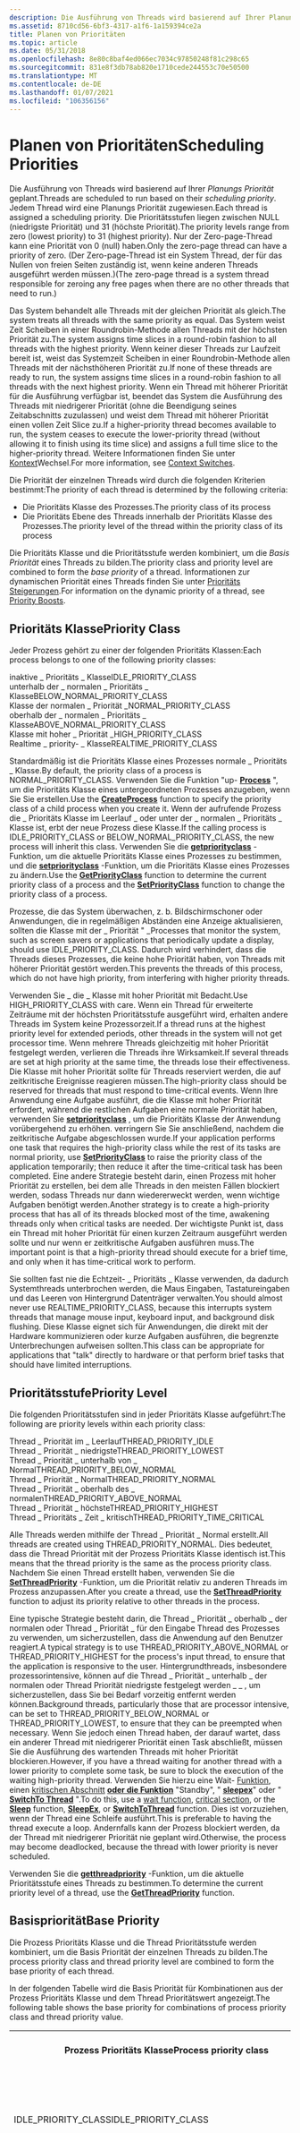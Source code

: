 ```yaml
---
description: Die Ausführung von Threads wird basierend auf Ihrer Planungs Priorität geplant.
ms.assetid: 8710cd56-6bf3-4317-a1f6-1a159394ce2a
title: Planen von Prioritäten
ms.topic: article
ms.date: 05/31/2018
ms.openlocfilehash: 8e80c8baf4ed066ec7034c97850248f81c298c65
ms.sourcegitcommit: 831e8f3db78ab820e1710cede244553c70e50500
ms.translationtype: MT
ms.contentlocale: de-DE
ms.lasthandoff: 01/07/2021
ms.locfileid: "106356156"
---
```

# <a name="scheduling-priorities"></a><span data-ttu-id="43832-103">Planen von Prioritäten</span><span class="sxs-lookup"><span data-stu-id="43832-103">Scheduling Priorities</span></span>

<span data-ttu-id="43832-104">Die Ausführung von Threads wird basierend auf Ihrer *Planungs Priorität* geplant.</span><span class="sxs-lookup"><span data-stu-id="43832-104">Threads are scheduled to run based on their *scheduling priority*.</span></span> <span data-ttu-id="43832-105">Jedem Thread wird eine Planungs Priorität zugewiesen.</span><span class="sxs-lookup"><span data-stu-id="43832-105">Each thread is assigned a scheduling priority.</span></span> <span data-ttu-id="43832-106">Die Prioritätsstufen liegen zwischen NULL (niedrigste Priorität) und 31 (höchste Priorität).</span><span class="sxs-lookup"><span data-stu-id="43832-106">The priority levels range from zero (lowest priority) to 31 (highest priority).</span></span> <span data-ttu-id="43832-107">Nur der Zero-page-Thread kann eine Priorität von 0 (null) haben.</span><span class="sxs-lookup"><span data-stu-id="43832-107">Only the zero-page thread can have a priority of zero.</span></span> <span data-ttu-id="43832-108">(Der Zero-page-Thread ist ein System Thread, der für das Nullen von freien Seiten zuständig ist, wenn keine anderen Threads ausgeführt werden müssen.)</span><span class="sxs-lookup"><span data-stu-id="43832-108">(The zero-page thread is a system thread responsible for zeroing any free pages when there are no other threads that need to run.)</span></span>

<span data-ttu-id="43832-109">Das System behandelt alle Threads mit der gleichen Priorität als gleich.</span><span class="sxs-lookup"><span data-stu-id="43832-109">The system treats all threads with the same priority as equal.</span></span> <span data-ttu-id="43832-110">Das System weist Zeit Scheiben in einer Roundrobin-Methode allen Threads mit der höchsten Priorität zu.</span><span class="sxs-lookup"><span data-stu-id="43832-110">The system assigns time slices in a round-robin fashion to all threads with the highest priority.</span></span> <span data-ttu-id="43832-111">Wenn keiner dieser Threads zur Laufzeit bereit ist, weist das Systemzeit Scheiben in einer Roundrobin-Methode allen Threads mit der nächsthöheren Priorität zu.</span><span class="sxs-lookup"><span data-stu-id="43832-111">If none of these threads are ready to run, the system assigns time slices in a round-robin fashion to all threads with the next highest priority.</span></span> <span data-ttu-id="43832-112">Wenn ein Thread mit höherer Priorität für die Ausführung verfügbar ist, beendet das System die Ausführung des Threads mit niedrigerer Priorität (ohne die Beendigung seines Zeitabschnitts zuzulassen) und weist dem Thread mit höherer Priorität einen vollen Zeit Slice zu.</span><span class="sxs-lookup"><span data-stu-id="43832-112">If a higher-priority thread becomes available to run, the system ceases to execute the lower-priority thread (without allowing it to finish using its time slice) and assigns a full time slice to the higher-priority thread.</span></span> <span data-ttu-id="43832-113">Weitere Informationen finden Sie unter [Kontext](context-switches.md)Wechsel.</span><span class="sxs-lookup"><span data-stu-id="43832-113">For more information, see [Context Switches](context-switches.md).</span></span>

<span data-ttu-id="43832-114">Die Priorität der einzelnen Threads wird durch die folgenden Kriterien bestimmt:</span><span class="sxs-lookup"><span data-stu-id="43832-114">The priority of each thread is determined by the following criteria:</span></span>

-   <span data-ttu-id="43832-115">Die Prioritäts Klasse des Prozesses.</span><span class="sxs-lookup"><span data-stu-id="43832-115">The priority class of its process</span></span>
-   <span data-ttu-id="43832-116">Die Prioritäts Ebene des Threads innerhalb der Prioritäts Klasse des Prozesses.</span><span class="sxs-lookup"><span data-stu-id="43832-116">The priority level of the thread within the priority class of its process</span></span>

<span data-ttu-id="43832-117">Die Prioritäts Klasse und die Prioritätsstufe werden kombiniert, um die *Basis Priorität* eines Threads zu bilden.</span><span class="sxs-lookup"><span data-stu-id="43832-117">The priority class and priority level are combined to form the *base priority* of a thread.</span></span> <span data-ttu-id="43832-118">Informationen zur dynamischen Priorität eines Threads finden Sie unter [Prioritäts Steigerungen](priority-boosts.md).</span><span class="sxs-lookup"><span data-stu-id="43832-118">For information on the dynamic priority of a thread, see [Priority Boosts](priority-boosts.md).</span></span>

## <a name="priority-class"></a><span data-ttu-id="43832-119">Prioritäts Klasse</span><span class="sxs-lookup"><span data-stu-id="43832-119">Priority Class</span></span>

<span data-ttu-id="43832-120">Jeder Prozess gehört zu einer der folgenden Prioritäts Klassen:</span><span class="sxs-lookup"><span data-stu-id="43832-120">Each process belongs to one of the following priority classes:</span></span><dl> <span data-ttu-id="43832-121">inaktive \_ Prioritäts \_ Klasse</span><span class="sxs-lookup"><span data-stu-id="43832-121">IDLE\_PRIORITY\_CLASS</span></span>  
<span data-ttu-id="43832-122">unterhalb der \_ normalen \_ Prioritäts \_ Klasse</span><span class="sxs-lookup"><span data-stu-id="43832-122">BELOW\_NORMAL\_PRIORITY\_CLASS</span></span>  
<span data-ttu-id="43832-123">Klasse der normalen \_ Priorität \_</span><span class="sxs-lookup"><span data-stu-id="43832-123">NORMAL\_PRIORITY\_CLASS</span></span>  
<span data-ttu-id="43832-124">oberhalb der \_ normalen \_ Prioritäts \_ Klasse</span><span class="sxs-lookup"><span data-stu-id="43832-124">ABOVE\_NORMAL\_PRIORITY\_CLASS</span></span>  
<span data-ttu-id="43832-125">Klasse mit hoher \_ Priorität \_</span><span class="sxs-lookup"><span data-stu-id="43832-125">HIGH\_PRIORITY\_CLASS</span></span>  
<span data-ttu-id="43832-126">Realtime \_ priority- \_ Klasse</span><span class="sxs-lookup"><span data-stu-id="43832-126">REALTIME\_PRIORITY\_CLASS</span></span>  
</dl>

<span data-ttu-id="43832-127">Standardmäßig ist die Prioritäts Klasse eines Prozesses normale \_ Prioritäts \_ Klasse.</span><span class="sxs-lookup"><span data-stu-id="43832-127">By default, the priority class of a process is NORMAL\_PRIORITY\_CLASS.</span></span> <span data-ttu-id="43832-128">Verwenden Sie die Funktion "up- [**Process**](/windows/win32/api/processthreadsapi/nf-processthreadsapi-createprocessa) ", um die Prioritäts Klasse eines untergeordneten Prozesses anzugeben, wenn Sie Sie erstellen.</span><span class="sxs-lookup"><span data-stu-id="43832-128">Use the [**CreateProcess**](/windows/win32/api/processthreadsapi/nf-processthreadsapi-createprocessa) function to specify the priority class of a child process when you create it.</span></span> <span data-ttu-id="43832-129">Wenn der aufrufende Prozess die \_ Prioritäts Klasse im Leerlauf \_ oder unter der \_ normalen \_ Prioritäts \_ Klasse ist, erbt der neue Prozess diese Klasse.</span><span class="sxs-lookup"><span data-stu-id="43832-129">If the calling process is IDLE\_PRIORITY\_CLASS or BELOW\_NORMAL\_PRIORITY\_CLASS, the new process will inherit this class.</span></span> <span data-ttu-id="43832-130">Verwenden Sie die [**getpriorityclass**](/windows/win32/api/processthreadsapi/nf-processthreadsapi-getpriorityclass) -Funktion, um die aktuelle Prioritäts Klasse eines Prozesses zu bestimmen, und die [**setpriorityclass**](/windows/win32/api/processthreadsapi/nf-processthreadsapi-setpriorityclass) -Funktion, um die Prioritäts Klasse eines Prozesses zu ändern.</span><span class="sxs-lookup"><span data-stu-id="43832-130">Use the [**GetPriorityClass**](/windows/win32/api/processthreadsapi/nf-processthreadsapi-getpriorityclass) function to determine the current priority class of a process and the [**SetPriorityClass**](/windows/win32/api/processthreadsapi/nf-processthreadsapi-setpriorityclass) function to change the priority class of a process.</span></span>

<span data-ttu-id="43832-131">Prozesse, die das System überwachen, z. b. Bildschirmschoner oder Anwendungen, die in regelmäßigen Abständen eine Anzeige aktualisieren, sollten die Klasse mit der \_ Priorität " \_</span><span class="sxs-lookup"><span data-stu-id="43832-131">Processes that monitor the system, such as screen savers or applications that periodically update a display, should use IDLE\_PRIORITY\_CLASS.</span></span> <span data-ttu-id="43832-132">Dadurch wird verhindert, dass die Threads dieses Prozesses, die keine hohe Priorität haben, von Threads mit höherer Priorität gestört werden.</span><span class="sxs-lookup"><span data-stu-id="43832-132">This prevents the threads of this process, which do not have high priority, from interfering with higher priority threads.</span></span>

<span data-ttu-id="43832-133">Verwenden Sie \_ die \_ Klasse mit hoher Priorität mit Bedacht.</span><span class="sxs-lookup"><span data-stu-id="43832-133">Use HIGH\_PRIORITY\_CLASS with care.</span></span> <span data-ttu-id="43832-134">Wenn ein Thread für erweiterte Zeiträume mit der höchsten Prioritätsstufe ausgeführt wird, erhalten andere Threads im System keine Prozessorzeit.</span><span class="sxs-lookup"><span data-stu-id="43832-134">If a thread runs at the highest priority level for extended periods, other threads in the system will not get processor time.</span></span> <span data-ttu-id="43832-135">Wenn mehrere Threads gleichzeitig mit hoher Priorität festgelegt werden, verlieren die Threads ihre Wirksamkeit.</span><span class="sxs-lookup"><span data-stu-id="43832-135">If several threads are set at high priority at the same time, the threads lose their effectiveness.</span></span> <span data-ttu-id="43832-136">Die Klasse mit hoher Priorität sollte für Threads reserviert werden, die auf zeitkritische Ereignisse reagieren müssen.</span><span class="sxs-lookup"><span data-stu-id="43832-136">The high-priority class should be reserved for threads that must respond to time-critical events.</span></span> <span data-ttu-id="43832-137">Wenn Ihre Anwendung eine Aufgabe ausführt, die die Klasse mit hoher Priorität erfordert, während die restlichen Aufgaben eine normale Priorität haben, verwenden Sie [**setpriorityclass**](/windows/win32/api/processthreadsapi/nf-processthreadsapi-setpriorityclass) , um die Prioritäts Klasse der Anwendung vorübergehend zu erhöhen. verringern Sie Sie anschließend, nachdem die zeitkritische Aufgabe abgeschlossen wurde.</span><span class="sxs-lookup"><span data-stu-id="43832-137">If your application performs one task that requires the high-priority class while the rest of its tasks are normal priority, use [**SetPriorityClass**](/windows/win32/api/processthreadsapi/nf-processthreadsapi-setpriorityclass) to raise the priority class of the application temporarily; then reduce it after the time-critical task has been completed.</span></span> <span data-ttu-id="43832-138">Eine andere Strategie besteht darin, einen Prozess mit hoher Priorität zu erstellen, bei dem alle Threads in den meisten Fällen blockiert werden, sodass Threads nur dann wiedererweckt werden, wenn wichtige Aufgaben benötigt werden.</span><span class="sxs-lookup"><span data-stu-id="43832-138">Another strategy is to create a high-priority process that has all of its threads blocked most of the time, awakening threads only when critical tasks are needed.</span></span> <span data-ttu-id="43832-139">Der wichtigste Punkt ist, dass ein Thread mit hoher Priorität für einen kurzen Zeitraum ausgeführt werden sollte und nur wenn er zeitkritische Aufgaben ausführen muss.</span><span class="sxs-lookup"><span data-stu-id="43832-139">The important point is that a high-priority thread should execute for a brief time, and only when it has time-critical work to perform.</span></span>

<span data-ttu-id="43832-140">Sie sollten fast nie die Echtzeit- \_ Prioritäts \_ Klasse verwenden, da dadurch Systemthreads unterbrochen werden, die Maus Eingaben, Tastatureingaben und das Leeren von Hintergrund Datenträger verwalten.</span><span class="sxs-lookup"><span data-stu-id="43832-140">You should almost never use REALTIME\_PRIORITY\_CLASS, because this interrupts system threads that manage mouse input, keyboard input, and background disk flushing.</span></span> <span data-ttu-id="43832-141">Diese Klasse eignet sich für Anwendungen, die direkt mit der Hardware kommunizieren oder kurze Aufgaben ausführen, die begrenzte Unterbrechungen aufweisen sollten.</span><span class="sxs-lookup"><span data-stu-id="43832-141">This class can be appropriate for applications that "talk" directly to hardware or that perform brief tasks that should have limited interruptions.</span></span>

## <a name="priority-level"></a><span data-ttu-id="43832-142">Prioritätsstufe</span><span class="sxs-lookup"><span data-stu-id="43832-142">Priority Level</span></span>

<span data-ttu-id="43832-143">Die folgenden Prioritätsstufen sind in jeder Prioritäts Klasse aufgeführt:</span><span class="sxs-lookup"><span data-stu-id="43832-143">The following are priority levels within each priority class:</span></span><dl> <span data-ttu-id="43832-144">Thread \_ Priorität im \_ Leerlauf</span><span class="sxs-lookup"><span data-stu-id="43832-144">THREAD\_PRIORITY\_IDLE</span></span>  
<span data-ttu-id="43832-145">Thread \_ Priorität \_ niedrigste</span><span class="sxs-lookup"><span data-stu-id="43832-145">THREAD\_PRIORITY\_LOWEST</span></span>  
<span data-ttu-id="43832-146">Thread \_ Priorität \_ unterhalb von \_ Normal</span><span class="sxs-lookup"><span data-stu-id="43832-146">THREAD\_PRIORITY\_BELOW\_NORMAL</span></span>  
<span data-ttu-id="43832-147">Thread \_ Priorität \_ Normal</span><span class="sxs-lookup"><span data-stu-id="43832-147">THREAD\_PRIORITY\_NORMAL</span></span>  
<span data-ttu-id="43832-148">Thread \_ Priorität \_ oberhalb des \_ normalen</span><span class="sxs-lookup"><span data-stu-id="43832-148">THREAD\_PRIORITY\_ABOVE\_NORMAL</span></span>  
<span data-ttu-id="43832-149">Thread \_ Priorität \_ höchste</span><span class="sxs-lookup"><span data-stu-id="43832-149">THREAD\_PRIORITY\_HIGHEST</span></span>  
<span data-ttu-id="43832-150">Thread \_ Prioritäts \_ Zeit \_ kritisch</span><span class="sxs-lookup"><span data-stu-id="43832-150">THREAD\_PRIORITY\_TIME\_CRITICAL</span></span>  
</dl>

<span data-ttu-id="43832-151">Alle Threads werden mithilfe der Thread \_ Priorität \_ Normal erstellt.</span><span class="sxs-lookup"><span data-stu-id="43832-151">All threads are created using THREAD\_PRIORITY\_NORMAL.</span></span> <span data-ttu-id="43832-152">Dies bedeutet, dass die Thread Priorität mit der Prozess Prioritäts Klasse identisch ist.</span><span class="sxs-lookup"><span data-stu-id="43832-152">This means that the thread priority is the same as the process priority class.</span></span> <span data-ttu-id="43832-153">Nachdem Sie einen Thread erstellt haben, verwenden Sie die [**SetThreadPriority**](/windows/win32/api/processthreadsapi/nf-processthreadsapi-setthreadpriority) -Funktion, um die Priorität relativ zu anderen Threads im Prozess anzupassen.</span><span class="sxs-lookup"><span data-stu-id="43832-153">After you create a thread, use the [**SetThreadPriority**](/windows/win32/api/processthreadsapi/nf-processthreadsapi-setthreadpriority) function to adjust its priority relative to other threads in the process.</span></span>

<span data-ttu-id="43832-154">Eine typische Strategie besteht darin, die Thread \_ Priorität \_ oberhalb \_ der normalen oder Thread \_ Priorität \_ für den Eingabe Thread des Prozesses zu verwenden, um sicherzustellen, dass die Anwendung auf den Benutzer reagiert.</span><span class="sxs-lookup"><span data-stu-id="43832-154">A typical strategy is to use THREAD\_PRIORITY\_ABOVE\_NORMAL or THREAD\_PRIORITY\_HIGHEST for the process's input thread, to ensure that the application is responsive to the user.</span></span> <span data-ttu-id="43832-155">Hintergrundthreads, insbesondere prozessorintensive, können auf die Thread \_ Priorität \_ unterhalb \_ der normalen oder Thread Priorität niedrigste festgelegt werden \_ \_ , um sicherzustellen, dass Sie bei Bedarf vorzeitig entfernt werden können.</span><span class="sxs-lookup"><span data-stu-id="43832-155">Background threads, particularly those that are processor intensive, can be set to THREAD\_PRIORITY\_BELOW\_NORMAL or THREAD\_PRIORITY\_LOWEST, to ensure that they can be preempted when necessary.</span></span> <span data-ttu-id="43832-156">Wenn Sie jedoch einen Thread haben, der darauf wartet, dass ein anderer Thread mit niedrigerer Priorität einen Task abschließt, müssen Sie die Ausführung des wartenden Threads mit hoher Priorität blockieren.</span><span class="sxs-lookup"><span data-stu-id="43832-156">However, if you have a thread waiting for another thread with a lower priority to complete some task, be sure to block the execution of the waiting high-priority thread.</span></span> <span data-ttu-id="43832-157">Verwenden Sie hierzu eine Wait- [Funktion](../sync/wait-functions.md), einen [kritischen Abschnitt](../sync/critical-section-objects.md) [**oder die Funktion**](/windows/win32/api/synchapi/nf-synchapi-sleep) "Standby", " [**sleepex**](/windows/win32/api/synchapi/nf-synchapi-sleepex)" oder " [**SwitchTo Thread**](/windows/win32/api/processthreadsapi/nf-processthreadsapi-switchtothread) ".</span><span class="sxs-lookup"><span data-stu-id="43832-157">To do this, use a [wait function](../sync/wait-functions.md), [critical section](../sync/critical-section-objects.md), or the [**Sleep**](/windows/win32/api/synchapi/nf-synchapi-sleep) function, [**SleepEx**](/windows/win32/api/synchapi/nf-synchapi-sleepex), or [**SwitchToThread**](/windows/win32/api/processthreadsapi/nf-processthreadsapi-switchtothread) function.</span></span> <span data-ttu-id="43832-158">Dies ist vorzuziehen, wenn der Thread eine Schleife ausführt.</span><span class="sxs-lookup"><span data-stu-id="43832-158">This is preferable to having the thread execute a loop.</span></span> <span data-ttu-id="43832-159">Andernfalls kann der Prozess blockiert werden, da der Thread mit niedrigerer Priorität nie geplant wird.</span><span class="sxs-lookup"><span data-stu-id="43832-159">Otherwise, the process may become deadlocked, because the thread with lower priority is never scheduled.</span></span>

<span data-ttu-id="43832-160">Verwenden Sie die [**getthreadpriority**](/windows/win32/api/processthreadsapi/nf-processthreadsapi-getthreadpriority) -Funktion, um die aktuelle Prioritätsstufe eines Threads zu bestimmen.</span><span class="sxs-lookup"><span data-stu-id="43832-160">To determine the current priority level of a thread, use the [**GetThreadPriority**](/windows/win32/api/processthreadsapi/nf-processthreadsapi-getthreadpriority) function.</span></span>

## <a name="base-priority"></a><span data-ttu-id="43832-161">Basispriorität</span><span class="sxs-lookup"><span data-stu-id="43832-161">Base Priority</span></span>

<span data-ttu-id="43832-162">Die Prozess Prioritäts Klasse und die Thread Prioritätsstufe werden kombiniert, um die Basis Priorität der einzelnen Threads zu bilden.</span><span class="sxs-lookup"><span data-stu-id="43832-162">The process priority class and thread priority level are combined to form the base priority of each thread.</span></span>

<span data-ttu-id="43832-163">In der folgenden Tabelle wird die Basis Priorität für Kombinationen aus der Prozess Prioritäts Klasse und dem Thread Prioritätswert angezeigt.</span><span class="sxs-lookup"><span data-stu-id="43832-163">The following table shows the base priority for combinations of process priority class and thread priority value.</span></span>


<table>
<tr>
<th colspan="2"><span data-ttu-id="43832-164">Prozess Prioritäts Klasse</span><span class="sxs-lookup"><span data-stu-id="43832-164">Process priority class</span></span></th>
<th><span data-ttu-id="43832-165">Thread Prioritätsstufe</span><span class="sxs-lookup"><span data-stu-id="43832-165">Thread priority level</span></span></th>
<th><span data-ttu-id="43832-166">Basis Priorität</span><span class="sxs-lookup"><span data-stu-id="43832-166">Base priority</span></span></th>
</tr>
<tr>
<td rowspan="7" colspan="2"><span data-ttu-id="43832-167">IDLE_PRIORITY_CLASS</span><span class="sxs-lookup"><span data-stu-id="43832-167">IDLE_PRIORITY_CLASS</span></span> </td>
<td><span data-ttu-id="43832-168">THREAD_PRIORITY_IDLE</span><span class="sxs-lookup"><span data-stu-id="43832-168">THREAD_PRIORITY_IDLE</span></span></td>
<td><span data-ttu-id="43832-169">1</span><span class="sxs-lookup"><span data-stu-id="43832-169">1</span></span></td>
</tr>
<tr>
<td><span data-ttu-id="43832-170">THREAD_PRIORITY_LOWEST</span><span class="sxs-lookup"><span data-stu-id="43832-170">THREAD_PRIORITY_LOWEST</span></span></td>
<td><span data-ttu-id="43832-171">2</span><span class="sxs-lookup"><span data-stu-id="43832-171">2</span></span></td>
</tr>
<tr>
<td><span data-ttu-id="43832-172">THREAD_PRIORITY_BELOW_NORMAL</span><span class="sxs-lookup"><span data-stu-id="43832-172">THREAD_PRIORITY_BELOW_NORMAL</span></span></td>
<td><span data-ttu-id="43832-173">3</span><span class="sxs-lookup"><span data-stu-id="43832-173">3</span></span></td>
</tr>
<tr>
<td><span data-ttu-id="43832-174">THREAD_PRIORITY_NORMAL</span><span class="sxs-lookup"><span data-stu-id="43832-174">THREAD_PRIORITY_NORMAL</span></span></td>
<td><span data-ttu-id="43832-175">4</span><span class="sxs-lookup"><span data-stu-id="43832-175">4</span></span></td>
</tr>
<tr>
<td><span data-ttu-id="43832-176">THREAD_PRIORITY_ABOVE_NORMAL</span><span class="sxs-lookup"><span data-stu-id="43832-176">THREAD_PRIORITY_ABOVE_NORMAL</span></span></td>
<td><span data-ttu-id="43832-177">5</span><span class="sxs-lookup"><span data-stu-id="43832-177">5</span></span></td>
</tr>
<tr>
<td><span data-ttu-id="43832-178">THREAD_PRIORITY_HIGHEST</span><span class="sxs-lookup"><span data-stu-id="43832-178">THREAD_PRIORITY_HIGHEST</span></span></td>
<td><span data-ttu-id="43832-179">6</span><span class="sxs-lookup"><span data-stu-id="43832-179">6</span></span></td>
</tr>
<tr>
<td><span data-ttu-id="43832-180">THREAD_PRIORITY_TIME_CRITICAL</span><span class="sxs-lookup"><span data-stu-id="43832-180">THREAD_PRIORITY_TIME_CRITICAL</span></span></td>
<td><span data-ttu-id="43832-181">15</span><span class="sxs-lookup"><span data-stu-id="43832-181">15</span></span></td>
</tr>
<tr>
<td rowspan="7" colspan="2"><span data-ttu-id="43832-182">BELOW_NORMAL_PRIORITY_CLASS</span><span class="sxs-lookup"><span data-stu-id="43832-182">BELOW_NORMAL_PRIORITY_CLASS</span></span> </td>
<td><span data-ttu-id="43832-183">THREAD_PRIORITY_IDLE</span><span class="sxs-lookup"><span data-stu-id="43832-183">THREAD_PRIORITY_IDLE</span></span></td>
<td><span data-ttu-id="43832-184">1</span><span class="sxs-lookup"><span data-stu-id="43832-184">1</span></span></td>
</tr>
<tr>
<td><span data-ttu-id="43832-185">THREAD_PRIORITY_LOWEST</span><span class="sxs-lookup"><span data-stu-id="43832-185">THREAD_PRIORITY_LOWEST</span></span></td>
<td><span data-ttu-id="43832-186">4</span><span class="sxs-lookup"><span data-stu-id="43832-186">4</span></span></td>
</tr>
<tr>
<td><span data-ttu-id="43832-187">THREAD_PRIORITY_BELOW_NORMAL</span><span class="sxs-lookup"><span data-stu-id="43832-187">THREAD_PRIORITY_BELOW_NORMAL</span></span></td>
<td><span data-ttu-id="43832-188">5</span><span class="sxs-lookup"><span data-stu-id="43832-188">5</span></span></td>
</tr>
<tr>
<td><span data-ttu-id="43832-189">THREAD_PRIORITY_NORMAL</span><span class="sxs-lookup"><span data-stu-id="43832-189">THREAD_PRIORITY_NORMAL</span></span></td>
<td><span data-ttu-id="43832-190">6</span><span class="sxs-lookup"><span data-stu-id="43832-190">6</span></span></td>
</tr>
<tr>
<td><span data-ttu-id="43832-191">THREAD_PRIORITY_ABOVE_NORMAL</span><span class="sxs-lookup"><span data-stu-id="43832-191">THREAD_PRIORITY_ABOVE_NORMAL</span></span></td>
<td><span data-ttu-id="43832-192">7</span><span class="sxs-lookup"><span data-stu-id="43832-192">7</span></span></td>
</tr>
<tr>
<td><span data-ttu-id="43832-193">THREAD_PRIORITY_HIGHEST</span><span class="sxs-lookup"><span data-stu-id="43832-193">THREAD_PRIORITY_HIGHEST</span></span></td>
<td><span data-ttu-id="43832-194">8</span><span class="sxs-lookup"><span data-stu-id="43832-194">8</span></span></td>
</tr>
<tr>
<td><span data-ttu-id="43832-195">THREAD_PRIORITY_TIME_CRITICAL</span><span class="sxs-lookup"><span data-stu-id="43832-195">THREAD_PRIORITY_TIME_CRITICAL</span></span></td>
<td><span data-ttu-id="43832-196">15</span><span class="sxs-lookup"><span data-stu-id="43832-196">15</span></span></td>
</tr>
<tr>
<td rowspan="7" colspan="2"><span data-ttu-id="43832-197">NORMAL_PRIORITY_CLASS</span><span class="sxs-lookup"><span data-stu-id="43832-197">NORMAL_PRIORITY_CLASS</span></span> </td>
<td><span data-ttu-id="43832-198">THREAD_PRIORITY_IDLE</span><span class="sxs-lookup"><span data-stu-id="43832-198">THREAD_PRIORITY_IDLE</span></span></td>
<td><span data-ttu-id="43832-199">1</span><span class="sxs-lookup"><span data-stu-id="43832-199">1</span></span></td>
</tr>
<tr>
<td><span data-ttu-id="43832-200">THREAD_PRIORITY_LOWEST</span><span class="sxs-lookup"><span data-stu-id="43832-200">THREAD_PRIORITY_LOWEST</span></span></td>
<td><span data-ttu-id="43832-201">6</span><span class="sxs-lookup"><span data-stu-id="43832-201">6</span></span></td>
</tr>
<tr>
<td><span data-ttu-id="43832-202">THREAD_PRIORITY_BELOW_NORMAL</span><span class="sxs-lookup"><span data-stu-id="43832-202">THREAD_PRIORITY_BELOW_NORMAL</span></span></td>
<td><span data-ttu-id="43832-203">7</span><span class="sxs-lookup"><span data-stu-id="43832-203">7</span></span></td>
</tr>
<tr>
<td><span data-ttu-id="43832-204">THREAD_PRIORITY_NORMAL</span><span class="sxs-lookup"><span data-stu-id="43832-204">THREAD_PRIORITY_NORMAL</span></span></td>
<td><span data-ttu-id="43832-205">8</span><span class="sxs-lookup"><span data-stu-id="43832-205">8</span></span></td>
</tr>
<tr>
<td><span data-ttu-id="43832-206">THREAD_PRIORITY_ABOVE_NORMAL</span><span class="sxs-lookup"><span data-stu-id="43832-206">THREAD_PRIORITY_ABOVE_NORMAL</span></span></td>
<td><span data-ttu-id="43832-207">9</span><span class="sxs-lookup"><span data-stu-id="43832-207">9</span></span></td>
</tr>
<tr>
<td><span data-ttu-id="43832-208">THREAD_PRIORITY_HIGHEST</span><span class="sxs-lookup"><span data-stu-id="43832-208">THREAD_PRIORITY_HIGHEST</span></span></td>
<td><span data-ttu-id="43832-209">10</span><span class="sxs-lookup"><span data-stu-id="43832-209">10</span></span></td>
</tr>
<tr>
<td><span data-ttu-id="43832-210">THREAD_PRIORITY_TIME_CRITICAL</span><span class="sxs-lookup"><span data-stu-id="43832-210">THREAD_PRIORITY_TIME_CRITICAL</span></span></td>
<td><span data-ttu-id="43832-211">15</span><span class="sxs-lookup"><span data-stu-id="43832-211">15</span></span></td>
</tr>
<tr>
<td rowspan="7" colspan="2"><span data-ttu-id="43832-212">ABOVE_NORMAL_PRIORITY_CLASS</span><span class="sxs-lookup"><span data-stu-id="43832-212">ABOVE_NORMAL_PRIORITY_CLASS</span></span> </td>
<td><span data-ttu-id="43832-213">THREAD_PRIORITY_IDLE</span><span class="sxs-lookup"><span data-stu-id="43832-213">THREAD_PRIORITY_IDLE</span></span></td>
<td><span data-ttu-id="43832-214">1</span><span class="sxs-lookup"><span data-stu-id="43832-214">1</span></span></td>
</tr>
<tr>
<td><span data-ttu-id="43832-215">THREAD_PRIORITY_LOWEST</span><span class="sxs-lookup"><span data-stu-id="43832-215">THREAD_PRIORITY_LOWEST</span></span></td>
<td><span data-ttu-id="43832-216">8</span><span class="sxs-lookup"><span data-stu-id="43832-216">8</span></span></td>
</tr>
<tr>
<td><span data-ttu-id="43832-217">THREAD_PRIORITY_BELOW_NORMAL</span><span class="sxs-lookup"><span data-stu-id="43832-217">THREAD_PRIORITY_BELOW_NORMAL</span></span></td>
<td><span data-ttu-id="43832-218">9</span><span class="sxs-lookup"><span data-stu-id="43832-218">9</span></span></td>
</tr>
<tr>
<td><span data-ttu-id="43832-219">THREAD_PRIORITY_NORMAL</span><span class="sxs-lookup"><span data-stu-id="43832-219">THREAD_PRIORITY_NORMAL</span></span></td>
<td><span data-ttu-id="43832-220">10</span><span class="sxs-lookup"><span data-stu-id="43832-220">10</span></span></td>
</tr>
<tr>
<td><span data-ttu-id="43832-221">THREAD_PRIORITY_ABOVE_NORMAL</span><span class="sxs-lookup"><span data-stu-id="43832-221">THREAD_PRIORITY_ABOVE_NORMAL</span></span></td>
<td><span data-ttu-id="43832-222">11</span><span class="sxs-lookup"><span data-stu-id="43832-222">11</span></span></td>
</tr>
<tr>
<td><span data-ttu-id="43832-223">THREAD_PRIORITY_HIGHEST</span><span class="sxs-lookup"><span data-stu-id="43832-223">THREAD_PRIORITY_HIGHEST</span></span></td>
<td><span data-ttu-id="43832-224">12</span><span class="sxs-lookup"><span data-stu-id="43832-224">12</span></span></td>
</tr>
<tr>
<td><span data-ttu-id="43832-225">THREAD_PRIORITY_TIME_CRITICAL</span><span class="sxs-lookup"><span data-stu-id="43832-225">THREAD_PRIORITY_TIME_CRITICAL</span></span></td>
<td><span data-ttu-id="43832-226">15</span><span class="sxs-lookup"><span data-stu-id="43832-226">15</span></span></td>
</tr>
<tr>
<td rowspan="7" colspan="2"><span data-ttu-id="43832-227">HIGH_PRIORITY_CLASS</span><span class="sxs-lookup"><span data-stu-id="43832-227">HIGH_PRIORITY_CLASS</span></span> </td>
<td><span data-ttu-id="43832-228">THREAD_PRIORITY_IDLE</span><span class="sxs-lookup"><span data-stu-id="43832-228">THREAD_PRIORITY_IDLE</span></span></td>
<td><span data-ttu-id="43832-229">1</span><span class="sxs-lookup"><span data-stu-id="43832-229">1</span></span></td>
</tr>
<tr>
<td><span data-ttu-id="43832-230">THREAD_PRIORITY_LOWEST</span><span class="sxs-lookup"><span data-stu-id="43832-230">THREAD_PRIORITY_LOWEST</span></span></td>
<td><span data-ttu-id="43832-231">11</span><span class="sxs-lookup"><span data-stu-id="43832-231">11</span></span></td>
</tr>
<tr>
<td><span data-ttu-id="43832-232">THREAD_PRIORITY_BELOW_NORMAL</span><span class="sxs-lookup"><span data-stu-id="43832-232">THREAD_PRIORITY_BELOW_NORMAL</span></span></td>
<td><span data-ttu-id="43832-233">12</span><span class="sxs-lookup"><span data-stu-id="43832-233">12</span></span></td>
</tr>
<tr>
<td><span data-ttu-id="43832-234">THREAD_PRIORITY_NORMAL</span><span class="sxs-lookup"><span data-stu-id="43832-234">THREAD_PRIORITY_NORMAL</span></span></td>
<td><span data-ttu-id="43832-235">13</span><span class="sxs-lookup"><span data-stu-id="43832-235">13</span></span></td>
</tr>
<tr>
<td><span data-ttu-id="43832-236">THREAD_PRIORITY_ABOVE_NORMAL</span><span class="sxs-lookup"><span data-stu-id="43832-236">THREAD_PRIORITY_ABOVE_NORMAL</span></span></td>
<td><span data-ttu-id="43832-237">14</span><span class="sxs-lookup"><span data-stu-id="43832-237">14</span></span></td>
</tr>
<tr>
<td><span data-ttu-id="43832-238">THREAD_PRIORITY_HIGHEST</span><span class="sxs-lookup"><span data-stu-id="43832-238">THREAD_PRIORITY_HIGHEST</span></span></td>
<td><span data-ttu-id="43832-239">15</span><span class="sxs-lookup"><span data-stu-id="43832-239">15</span></span></td>
</tr>
<tr>
<td><span data-ttu-id="43832-240">THREAD_PRIORITY_TIME_CRITICAL</span><span class="sxs-lookup"><span data-stu-id="43832-240">THREAD_PRIORITY_TIME_CRITICAL</span></span></td>
<td><span data-ttu-id="43832-241">15</span><span class="sxs-lookup"><span data-stu-id="43832-241">15</span></span></td>
</tr>
<tr>
<td rowspan="7" colspan="2"><span data-ttu-id="43832-242">REALTIME_PRIORITY_CLASS</span><span class="sxs-lookup"><span data-stu-id="43832-242">REALTIME_PRIORITY_CLASS</span></span> </td>
<td><span data-ttu-id="43832-243">THREAD_PRIORITY_IDLE</span><span class="sxs-lookup"><span data-stu-id="43832-243">THREAD_PRIORITY_IDLE</span></span></td>
<td><span data-ttu-id="43832-244">16</span><span class="sxs-lookup"><span data-stu-id="43832-244">16</span></span></td>
</tr>
<tr>
<td><span data-ttu-id="43832-245">THREAD_PRIORITY_LOWEST</span><span class="sxs-lookup"><span data-stu-id="43832-245">THREAD_PRIORITY_LOWEST</span></span></td>
<td><span data-ttu-id="43832-246">22</span><span class="sxs-lookup"><span data-stu-id="43832-246">22</span></span></td>
</tr>
<tr>
<td><span data-ttu-id="43832-247">THREAD_PRIORITY_BELOW_NORMAL</span><span class="sxs-lookup"><span data-stu-id="43832-247">THREAD_PRIORITY_BELOW_NORMAL</span></span></td>
<td><span data-ttu-id="43832-248">23</span><span class="sxs-lookup"><span data-stu-id="43832-248">23</span></span></td>
</tr>
<tr>
<td><span data-ttu-id="43832-249">THREAD_PRIORITY_NORMAL</span><span class="sxs-lookup"><span data-stu-id="43832-249">THREAD_PRIORITY_NORMAL</span></span></td>
<td><span data-ttu-id="43832-250">24</span><span class="sxs-lookup"><span data-stu-id="43832-250">24</span></span></td>
</tr>
<tr>
<td><span data-ttu-id="43832-251">THREAD_PRIORITY_ABOVE_NORMAL</span><span class="sxs-lookup"><span data-stu-id="43832-251">THREAD_PRIORITY_ABOVE_NORMAL</span></span></td>
<td><span data-ttu-id="43832-252">25</span><span class="sxs-lookup"><span data-stu-id="43832-252">25</span></span></td>
</tr>
<tr>
<td><span data-ttu-id="43832-253">THREAD_PRIORITY_HIGHEST</span><span class="sxs-lookup"><span data-stu-id="43832-253">THREAD_PRIORITY_HIGHEST</span></span></td>
<td><span data-ttu-id="43832-254">26</span><span class="sxs-lookup"><span data-stu-id="43832-254">26</span></span></td>
</tr>
<tr>
<td><span data-ttu-id="43832-255">THREAD_PRIORITY_TIME_CRITICAL</span><span class="sxs-lookup"><span data-stu-id="43832-255">THREAD_PRIORITY_TIME_CRITICAL</span></span></td>
<td><span data-ttu-id="43832-256">31</span><span class="sxs-lookup"><span data-stu-id="43832-256">31</span></span></td>
</tr>
</table>

 

 

 
